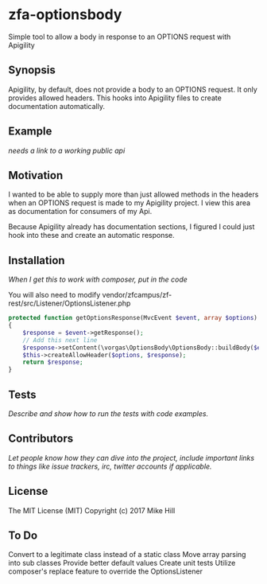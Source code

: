 # zfa-optionsbody

Simple tool to allow a body in response to an OPTIONS request with Apigility

## Synopsis

Apigility, by default, does not provide a body to an OPTIONS request. It
only provides allowed headers. This hooks into Apigility files to create
documentation automatically.

## Example

*needs a link to a working public api*

## Motivation

I wanted to be able to supply more than just allowed methods in the headers 
when an OPTIONS request is made to my Apigility project. I view this area as
documentation for consumers of my Api.

Because Apigility already has documentation sections, I figured I could just
hook into these and create an automatic response.

## Installation

*When I get this to work with composer, put in the code*

You will also need to modify vendor/zfcampus/zf-rest/src/Listener/OptionsListener.php
```php
protected function getOptionsResponse(MvcEvent $event, array $options)
{
    $response = $event->getResponse();
    // Add this next line
    $response->setContent(\vorgas\OptionsBody\OptionsBody::buildBody($event));
    $this->createAllowHeader($options, $response);
    return $response;
}
```
## Tests

*Describe and show how to run the tests with code examples.*

## Contributors

*Let people know how they can dive into the project, include important links to things like issue trackers, irc, twitter accounts if applicable.*

## License

The MIT License (MIT)
Copyright (c) 2017 Mike Hill

## To Do
Convert to a legitimate class instead of a static class
Move array parsing into sub classes
Provide better default values
Create unit tests
Utilize composer's replace feature to override the OptionsListener
